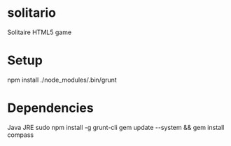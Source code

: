 solitario
=========

Solitaire HTML5 game

Setup
=====
npm install
./node_modules/.bin/grunt



Dependencies
===========
Java JRE
sudo npm install -g grunt-cli
gem update --system && gem install compass

